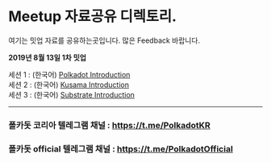 # Meetup 자료공유 디렉토리.

여기는 밋업 자료를 공유하는곳입니다.
많은 Feedback 바랍니다.


**2019년 8월 13일 1차 밋업**

세션 1 :  (한국어) [Polkadot Introduction]() 
<br>
세션 2 :  (한국어) [Kusama Introduction](https://github.com/polkadot-korea/meetup-materials/blob/master/1st-Meetup(2019-08-13)/2_Kusama-Presentation-20190813-v0_2-koreameetup.pdf)
<br>
세션 3 :  (한국어) [Substrate Introduction]()
<br>



<hr>

### 폴카돗 코리아 텔레그램 채널 :  https://t.me/PolkadotKR
### 폴카돗 official 텔레그램 채널 : https://t.me/PolkadotOfficial 
